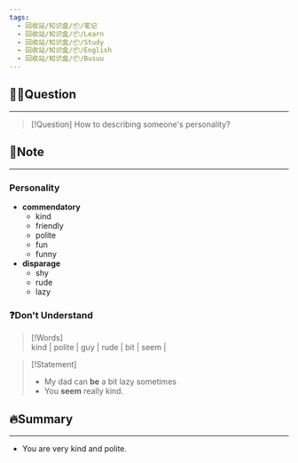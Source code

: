 ```yaml
---
tags:
  - 回收站/知识盒/📦/笔记
  - 回收站/知识盒/📦/Learn
  - 回收站/知识盒/📦/Study
  - 回收站/知识盒/📦/English
  - 回收站/知识盒/📦/Busuu
---
```


## 🙋‍♀️Question

---

> [!Question] How to describing someone's personality?

## 📝Note

---

### Personality

- **commendatory**
	- kind
	- friendly
	- polite
	- fun
	- funny
- **disparage**
	- shy
	- rude
	- lazy

### ❓Don't Understand

> [!Words]  
> kind | polite | guy | rude | bit | seem |

> [!Statement]  
> - My dad can **be** a bit lazy sometimes
> - You **seem** really kind.

## 🔥Summary

---
- You are very kind and polite.
